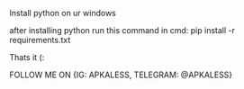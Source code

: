 Install python on ur windows

after installing python run this command in cmd: pip install -r requirements.txt

Thats it (:

FOLLOW ME ON {IG: APKALESS, TELEGRAM: @APKALESS}

